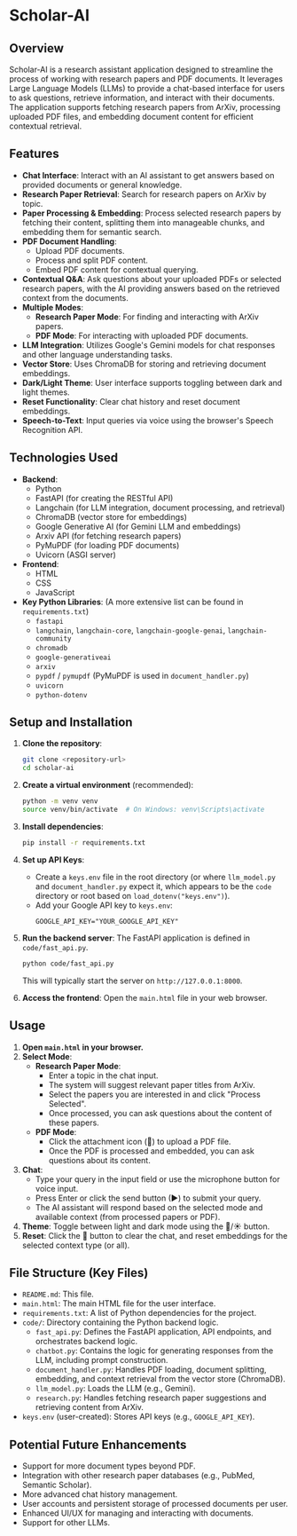 # Scholar-AI


## Overview

Scholar-AI is a research assistant application designed to streamline the process of working with research papers and PDF documents. It leverages Large Language Models (LLMs) to provide a chat-based interface for users to ask questions, retrieve information, and interact with their documents. The application supports fetching research papers from ArXiv, processing uploaded PDF files, and embedding document content for efficient contextual retrieval.

## Features

* **Chat Interface**: Interact with an AI assistant to get answers based on provided documents or general knowledge.
* **Research Paper Retrieval**: Search for research papers on ArXiv by topic.
* **Paper Processing & Embedding**: Process selected research papers by fetching their content, splitting them into manageable chunks, and embedding them for semantic search.
* **PDF Document Handling**:
    * Upload PDF documents.
    * Process and split PDF content.
    * Embed PDF content for contextual querying.
* **Contextual Q&A**: Ask questions about your uploaded PDFs or selected research papers, with the AI providing answers based on the retrieved context from the documents.
* **Multiple Modes**:
    * **Research Paper Mode**: For finding and interacting with ArXiv papers.
    * **PDF Mode**: For interacting with uploaded PDF documents.
* **LLM Integration**: Utilizes Google's Gemini models for chat responses and other language understanding tasks.
* **Vector Store**: Uses ChromaDB for storing and retrieving document embeddings.
* **Dark/Light Theme**: User interface supports toggling between dark and light themes.
* **Reset Functionality**: Clear chat history and reset document embeddings.
* **Speech-to-Text**: Input queries via voice using the browser's Speech Recognition API.

## Technologies Used

* **Backend**:
    * Python
    * FastAPI (for creating the RESTful API)
    * Langchain (for LLM integration, document processing, and retrieval)
    * ChromaDB (vector store for embeddings)
    * Google Generative AI (for Gemini LLM and embeddings)
    * Arxiv API (for fetching research papers)
    * PyMuPDF (for loading PDF documents)
    * Uvicorn (ASGI server)
* **Frontend**:
    * HTML
    * CSS
    * JavaScript
* **Key Python Libraries**: (A more extensive list can be found in `requirements.txt`)
    * `fastapi`
    * `langchain`, `langchain-core`, `langchain-google-genai`, `langchain-community`
    * `chromadb`
    * `google-generativeai`
    * `arxiv`
    * `pypdf` / `pymupdf` (PyMuPDF is used in `document_handler.py`)
    * `uvicorn`
    * `python-dotenv`

## Setup and Installation

1.  **Clone the repository**:
    ```bash
    git clone <repository-url>
    cd scholar-ai
    ```
2.  **Create a virtual environment** (recommended):
    ```bash
    python -m venv venv
    source venv/bin/activate  # On Windows: venv\Scripts\activate
    ```
3.  **Install dependencies**:
    ```bash
    pip install -r requirements.txt
    ```
4.  **Set up API Keys**:
    * Create a `keys.env` file in the root directory (or where `llm_model.py` and `document_handler.py` expect it, which appears to be the `code` directory or root based on `load_dotenv("keys.env")`).
    * Add your Google API key to `keys.env`:
        ```env
        GOOGLE_API_KEY="YOUR_GOOGLE_API_KEY"
        ```
5.  **Run the backend server**:
    The FastAPI application is defined in `code/fast_api.py`.
    ```bash
    python code/fast_api.py
    ```
    This will typically start the server on `http://127.0.0.1:8000`.

6.  **Access the frontend**:
    Open the `main.html` file in your web browser.

## Usage

1.  **Open `main.html` in your browser.**
2.  **Select Mode**:
    * **Research Paper Mode**:
        * Enter a topic in the chat input.
        * The system will suggest relevant paper titles from ArXiv.
        * Select the papers you are interested in and click "Process Selected".
        * Once processed, you can ask questions about the content of these papers.
    * **PDF Mode**:
        * Click the attachment icon (📎) to upload a PDF file.
        * Once the PDF is processed and embedded, you can ask questions about its content.
3.  **Chat**:
    * Type your query in the input field or use the microphone button for voice input.
    * Press Enter or click the send button (▶) to submit your query.
    * The AI assistant will respond based on the selected mode and available context (from processed papers or PDF).
4.  **Theme**: Toggle between light and dark mode using the 🌙/☀️ button.
5.  **Reset**: Click the 🧹 button to clear the chat, and reset embeddings for the selected context type (or all).

## File Structure (Key Files)

* `README.md`: This file.
* `main.html`: The main HTML file for the user interface.
* `requirements.txt`: A list of Python dependencies for the project.
* `code/`: Directory containing the Python backend logic.
    * `fast_api.py`: Defines the FastAPI application, API endpoints, and orchestrates backend logic.
    * `chatbot.py`: Contains the logic for generating responses from the LLM, including prompt construction.
    * `document_handler.py`: Handles PDF loading, document splitting, embedding, and context retrieval from the vector store (ChromaDB).
    * `llm_model.py`: Loads the LLM (e.g., Gemini).
    * `research.py`: Handles fetching research paper suggestions and retrieving content from ArXiv.
* `keys.env` (user-created): Stores API keys (e.g., `GOOGLE_API_KEY`).

## Potential Future Enhancements

* Support for more document types beyond PDF.
* Integration with other research paper databases (e.g., PubMed, Semantic Scholar).
* More advanced chat history management.
* User accounts and persistent storage of processed documents per user.
* Enhanced UI/UX for managing and interacting with documents.
* Support for other LLMs.
